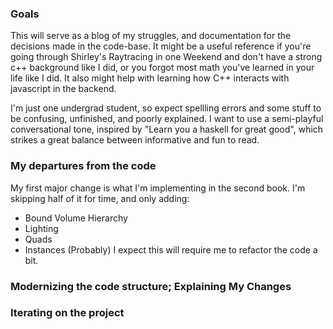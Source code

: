 ### Goals
This will serve as a blog of my struggles, and documentation for the decisions made in the code-base. It might be a useful reference if you're going through Shirley's Raytracing in one Weekend and don't have a strong c++ background like I did, or you forgot most math you've learned in your life like I did. It also might help with learning how C++ interacts with javascript in the backend.

I'm just one undergrad student, so expect spellling errors and some stuff to be confusing, unfinished, and poorly explained.  I want to use a semi-playful conversational tone, inspired by "Learn you a haskell for great good", which strikes a great balance between informative and fun to read.

### My departures from the code
My first major change is what I'm implementing in the second book. I'm skipping half of it for time, and only adding:
  - Bound Volume Hierarchy
  - Lighting
  - Quads
  - Instances (Probably)
I expect this will require me to refactor the code a bit.

### Modernizing the code structure; Explaining My Changes

### Iterating on the project
